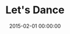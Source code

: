 ---
title:  "Let's Dance"
leader: "Single–page agency site designed to make a big impression."
description: "Features full-screen video with overlaid animation yet still weighs in under 1MB..."
date: 2015-02-01 00:00:00
skills: 
- Flexbox
- Vanilla JavaScript
- Bourbon + Neat
image: letsdance
link: http://letsdance.agency
category: featured
---